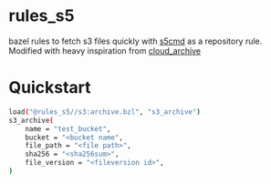 # rules_s5

bazel rules to fetch s3 files quickly with [s5cmd](https://github.com/peak/s5cmd) as a repository rule. Modified with heavy inspiration from [cloud_archive](https://github.com/1e100/cloud_archive)


# Quickstart
```bash
load("@rules_s5//s3:archive.bzl", "s3_archive")
s3_archive(
    name = "test_bucket",
    bucket = "<bucket name",
    file_path = "<file path>",
    sha256 = "<sha256sum>",
    file_version = "<fileversion id>",
)
```